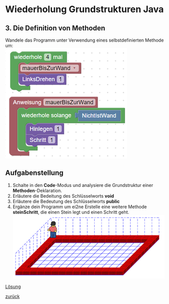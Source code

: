 <link rel="stylesheet" href="https://hi2272.github.io/StyleMD.css">

# Wiederholung Grundstrukturen Java

## 3. Die Definition von Methoden

Wandele das Programm unter Verwendung eines selbstdefinierten Methode um:  
![alt text](2024-10-22_13-27.png)  


## Aufgabenstellung  
1. Schalte in den **Code**-Modus und analysiere die Grundstruktur einer **Methoden**-Deklaration. 
2. Erläutere die Bedeitung des Schlüsselworts **void**
3. Erläutere die Bedeutung des Schlüsselworts **public** 
4. Ergänze dein Programm um ei2ne Erstelle eine weitere Methode **steinSchritt**, die einen Stein legt und einen Schritt geht.   
![alt text](2024-10-22_13-16.png)


[Lösung](02Loesung.html)  






[zurück](../../index.html)  



